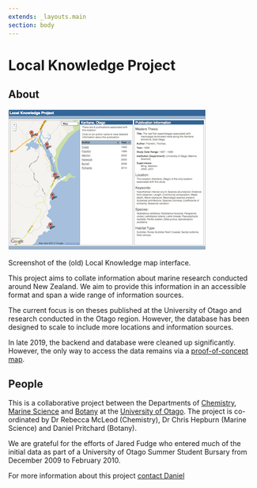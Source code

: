 ```yaml
---
extends: _layouts.main
section: body
---
```


# Local Knowledge Project

## About

<div class="card float-sm-right mx-2" style="max-width: 400px">
    <a href="https://lk.tmk.nz/map">
        <img class="card-img-top" src="/assets/images/LK_screenshot.png" alt="Screenshot of the (old) Local Knowledge map interface.">
    </a>
    <div class="card-body">
        <p class="card-text text-center">Screenshot of the (old) Local Knowledge map interface.</p>
    </div>
</div>

This project aims to collate information about marine research conducted
around New Zealand. We aim to provide this information in an accessible
format and span a wide range of information sources.

The current focus is on theses published at the University of Otago and
research conducted in the Otago region. However, the database has been
designed to scale to include more locations and information sources.

In late 2019, the backend and database were cleaned up significantly. However, the only way to access the data remains via a [proof-of-concept
map](https://lk.tmk.nz/map).

## People

This is a collaborative project between the Departments of
[Chemistry](http://neon.otago.ac.nz/chemistry/), [Marine
Science](http://www.otago.ac.nz/marinescience/) and
[Botany](http://www.botany.otago.ac.nz/) at the [University of
Otago](http://www.otago.ac.nz/). The project is co-ordinated by Dr
Rebecca McLeod (Chemistry), Dr Chris Hepburn (Marine Science) and Daniel
Pritchard (Botany).

We are grateful for the efforts of Jared Fudge who entered much of the
initial data as part of a University of Otago Summer Student Bursary
from December 2009 to February 2010.

For more information about this project [contact Daniel](/contact)